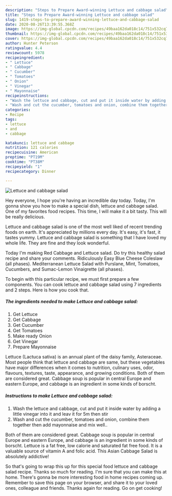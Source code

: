 ```yaml
---
description: "Steps to Prepare Award-winning Lettuce and cabbage salad"
title: "Steps to Prepare Award-winning Lettuce and cabbage salad"
slug: 1419-steps-to-prepare-award-winning-lettuce-and-cabbage-salad
date: 2020-08-26T13:39:55.368Z
image: https://img-global.cpcdn.com/recipes/49baa162da018c14/751x532cq70/lettuce-and-cabbage-salad-recipe-main-photo.jpg
thumbnail: https://img-global.cpcdn.com/recipes/49baa162da018c14/751x532cq70/lettuce-and-cabbage-salad-recipe-main-photo.jpg
cover: https://img-global.cpcdn.com/recipes/49baa162da018c14/751x532cq70/lettuce-and-cabbage-salad-recipe-main-photo.jpg
author: Hunter Peterson
ratingvalue: 4.4
reviewcount: 5978
recipeingredient:
- " Lettuce"
- " Cabbage"
- " Cucumber"
- " Tomatoes"
- " Onion"
- " Vinegar"
- " Mayonnaise"
recipeinstructions:
- "Wash the lettuce and cabbage, cut and put it inside water by adding a little vinegar into it and leav it for 5m then stir"
- "Wash and cut the cucumber, tomatoes and onion, combine them together then add mayonnaise and mix well.."
categories:
- Recipe
tags:
- lettuce
- and
- cabbage

katakunci: lettuce and cabbage 
nutrition: 121 calories
recipecuisine: American
preptime: "PT19M"
cooktime: "PT38M"
recipeyield: "1"
recipecategory: Dinner

---
```



![Lettuce and cabbage salad](https://img-global.cpcdn.com/recipes/49baa162da018c14/751x532cq70/lettuce-and-cabbage-salad-recipe-main-photo.jpg)

Hey everyone, I hope you're having an incredible day today. Today, I'm gonna show you how to make a special dish, lettuce and cabbage salad. One of my favorites food recipes. This time, I will make it a bit tasty. This will be really delicious.

Lettuce and cabbage salad is one of the most well liked of recent trending foods on earth. It's appreciated by millions every day. It's easy, it's fast, it tastes yummy. Lettuce and cabbage salad is something that I have loved my whole life. They are fine and they look wonderful.

Today I&#39;m making Red Cabbage and Lettuce salad. Do try this healthy salad recipe and share your comments. Ridiculously Easy Blue Cheese Coleslaw (all phases). Mediterranean Lettuce Salad with Purslane, Mint, Tomatoes, Cucumbers, and Sumac-Lemon Vinaigrette (all phases).


To begin with this particular recipe, we must first prepare a few components. You can cook lettuce and cabbage salad using 7 ingredients and 2 steps. Here is how you cook that.

<!--inarticleads1-->

##### The ingredients needed to make Lettuce and cabbage salad:

1. Get  Lettuce
1. Get  Cabbage
1. Get  Cucumber
1. Get  Tomatoes
1. Make ready  Onion
1. Get  Vinegar
1. Prepare  Mayonnaise


Lettuce (Lactuca sativa) is an annual plant of the daisy family, Asteraceae. Most people think that lettuce and cabbage are same, but these vegetables have major differences when it comes to nutrition, culinary uses, odor, flavours, textures, taste, appearance, and growing conditions. Both of them are considered great. Cabbage soup is popular in central Europe and eastern Europe, and cabbage is an ingredient in some kinds of borscht. 

<!--inarticleads2-->

##### Instructions to make Lettuce and cabbage salad:

1. Wash the lettuce and cabbage, cut and put it inside water by adding a little vinegar into it and leav it for 5m then stir
1. Wash and cut the cucumber, tomatoes and onion, combine them together then add mayonnaise and mix well..


Both of them are considered great. Cabbage soup is popular in central Europe and eastern Europe, and cabbage is an ingredient in some kinds of borscht. Lettuce is a fat free, low calorie and saturated fat free food. It is a valuable source of vitamin A and folic acid. This Asian Cabbage Salad is absolutely addictive! 

So that's going to wrap this up for this special food lettuce and cabbage salad recipe. Thanks so much for reading. I'm sure that you can make this at home. There's gonna be more interesting food in home recipes coming up. Remember to save this page on your browser, and share it to your loved ones, colleague and friends. Thanks again for reading. Go on get cooking!
